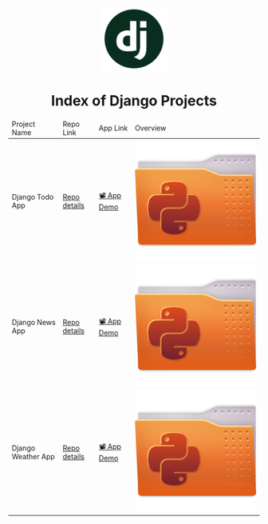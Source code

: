 <p align="center"> 
    <img src='./django.png' height=130>
    <h1 align="center">Index of Django Projects</h1>
</p>

<table>
    <thead>
        <tr>
            <td>Project Name</td>
            <td>Repo Link</td>
            <td>App Link</td>
            <td>Overview</td>
        </tr>
    </thead>
    <tbody> <tr>
            <td>Django Todo App</td>
            <td><a href="https://github.com/FaziletKosure/Django_todo_app" target="_blank">Repo details</a></td>
            <td><a href="http://fazilet.pythonanywhere.com/" target="_blank">📽 App Demo</a></td>
            <td><img src="./python.png"alt="react" ></td> 
        </tr>
        <tr>
            <td>Django News App</td>
            <td><a href="https://github.com/FaziletKosure/Django_news_app" target="_blank">Repo details</a></td>
            <td><a href="https://django-news1-project.herokuapp.com/" target="_blank">📽 App Demo</a></td>
            <td><img src="./python.png" alt="react" ></td> 
        </tr>
        <tr>
            <td>Django Weather App</td>
            <td><a href="https://github.com/FaziletKosure/Django_weather_app" target="_blank">Repo details</a></td>
            <td><a href="https://django-weather1-project.herokuapp.com/">📽 App Demo</a></td>
            <td><img src="python.png"alt="react" ></td> 
        </tr>
        <!-- <tr>
            <td>React Web App</td>
            <td><a href="https://github.com/FaziletKosure/React_Website_app" target="_blank">Repo details</a></td>
            <td><a href="https://react-website-project.herokuapp.com/" target="_blank">📽 App Demo</a></td>
            <td><img src="./drf.png"alt="react" ></td> 
        </tr>
                <tr>
            <td>React Chartjs Covid Tracker App</td>
            <td><a href="https://github.com/FaziletKosure/react_chartjs_covidTracker_app" target="_blank">Repo details</a></td>
            <td><a href="https://faziletkosure.github.io/react_chartjs_covidTracker_app/" target="_blank">📽 App Demo</a></td>
            <td><img src="./drf.png"alt="react" ></td> 
        </tr> -->
    </tbody>
</table>
